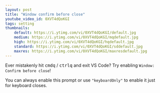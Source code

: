 ```yaml
---
layout: post
title: "Window confirm before close"
youtube_video_id: 0XVT4dQoKGI
tags: setting
thumbnails:
    default: https://i.ytimg.com/vi/0XVT4dQoKGI/default.jpg
    medium: https://i.ytimg.com/vi/0XVT4dQoKGI/mqdefault.jpg
    high: https://i.ytimg.com/vi/0XVT4dQoKGI/hqdefault.jpg
    standard: https://i.ytimg.com/vi/0XVT4dQoKGI/sddefault.jpg
    maxres: https://i.ytimg.com/vi/0XVT4dQoKGI/maxresdefault.jpg
---
```


Ever mistakenly hit <kbd>cmd</kbd><kbd>q</kbd> / <kbd>ctrl</kbd><kbd>q</kbd> and exit VS Code? Try enabling `Window: Confirm before close`!

You can always enable this prompt or use `"keyboardOnly"` to enable it just for keyboard closes.